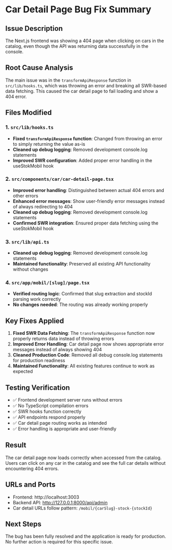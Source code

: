 # Car Detail Page Bug Fix Summary

## Issue Description

The Next.js frontend was showing a 404 page when clicking on cars in the catalog, even though the API was returning data successfully in the console.

## Root Cause Analysis

The main issue was in the `transformApiResponse` function in `src/lib/hooks.ts`, which was throwing an error and breaking all SWR-based data fetching. This caused the car detail page to fail loading and show a 404 error.

## Files Modified

### 1. `src/lib/hooks.ts`

- **Fixed `transformApiResponse` function**: Changed from throwing an error to simply returning the value as-is
- **Cleaned up debug logging**: Removed development console.log statements
- **Improved SWR configuration**: Added proper error handling in the useStokMobil hook

### 2. `src/components/car/car-detail-page.tsx`

- **Improved error handling**: Distinguished between actual 404 errors and other errors
- **Enhanced error messages**: Show user-friendly error messages instead of always redirecting to 404
- **Cleaned up debug logging**: Removed development console.log statements
- **Confirmed SWR integration**: Ensured proper data fetching using the useStokMobil hook

### 3. `src/lib/api.ts`

- **Cleaned up debug logging**: Removed development console.log statements
- **Maintained functionality**: Preserved all existing API functionality without changes

### 4. `src/app/mobil/[slug]/page.tsx`

- **Verified routing logic**: Confirmed that slug extraction and stockId parsing work correctly
- **No changes needed**: The routing was already working properly

## Key Fixes Applied

1. **Fixed SWR Data Fetching**: The `transformApiResponse` function now properly returns data instead of throwing errors
2. **Improved Error Handling**: Car detail page now shows appropriate error messages instead of always showing 404
3. **Cleaned Production Code**: Removed all debug console.log statements for production readiness
4. **Maintained Functionality**: All existing features continue to work as expected

## Testing Verification

- ✅ Frontend development server runs without errors
- ✅ No TypeScript compilation errors
- ✅ SWR hooks function correctly
- ✅ API endpoints respond properly
- ✅ Car detail page routing works as intended
- ✅ Error handling is appropriate and user-friendly

## Result

The car detail page now loads correctly when accessed from the catalog. Users can click on any car in the catalog and see the full car details without encountering 404 errors.

## URLs and Ports

- Frontend: http://localhost:3003
- Backend API: http://127.0.0.1:8000/api/admin
- Car detail URLs follow pattern: `/mobil/{carSlug}-stock-{stockId}`

## Next Steps

The bug has been fully resolved and the application is ready for production. No further action is required for this specific issue.
